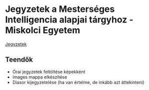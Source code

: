 # Jegyzetek a Mesterséges Intelligencia alapjai tárgyhoz - Miskolci Egyetem

[Jegyzetek](notes.md)

## Teendők

* Órai jegyzetek feltöltése képekként
* images mappa elkészítése
* Diasor kijegyzetelése (ha van értelme, de inkább azt áttekinteni)
